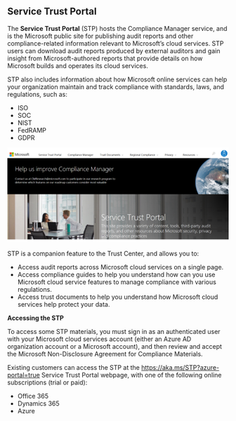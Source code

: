 ## Service Trust Portal

The **Service Trust Portal** (STP) hosts the Compliance Manager service, and is the Microsoft public site for publishing audit reports and other compliance-related information relevant to Microsoft’s cloud services. STP users can download audit reports produced by external auditors and gain insight from Microsoft-authored reports that provide details on how Microsoft builds and operates its cloud services.

STP also includes information about how Microsoft online services can help your organization maintain and track compliance with standards, laws, and regulations, such as:

- ISO
- SOC
- NIST
- FedRAMP
- GDPR


![Screenshot of the Service trust Portal web site home page.](../media/servicetrustportal.png)


STP is a companion feature to the Trust Center, and allows you to:

- Access audit reports across Microsoft cloud services on a single page.
- Access compliance guides to help you understand how can you use Microsoft cloud service features to manage compliance with various regulations.
- Access trust documents to help you understand how Microsoft cloud services help protect your data.
 
**Accessing the STP**

To access some STP materials, you must sign in as an authenticated user with your Microsoft cloud services account (either an Azure AD organization account or a Microsoft account), and then review and accept the Microsoft Non-Disclosure Agreement for Compliance Materials.

Existing customers can access the STP at the https://aka.ms/STP?azure-portal=true Service Trust Portal webpage, with one of the following online subscriptions (trial or paid):

- Office 365
- Dynamics 365
- Azure
